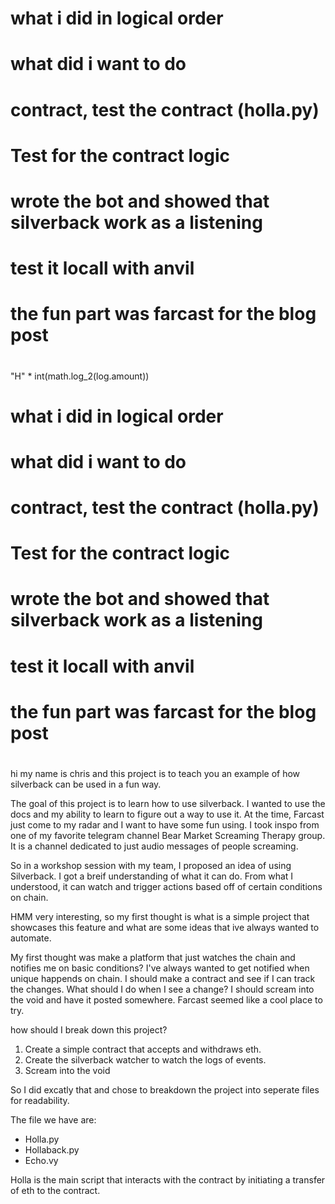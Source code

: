 # what i did in logical order
# what did i want to do
# contract, test the contract (holla.py)
# Test for the contract logic
# wrote the bot and showed that silverback work as a listening
# test it locall with anvil
# the fun part was farcast for the blog post
# 


"H" * int(math.log_2(log.amount))

# what i did in logical order
# what did i want to do
# contract, test the contract (holla.py)
# Test for the contract logic
# wrote the bot and showed that silverback work as a listening
# test it locall with anvil
# the fun part was farcast for the blog post
# 
 

 hi my name is chris and this project is to teach you an example of how silverback can be used in a fun way. 
 
 The goal of this project is to learn how to use silverback. I wanted to use the docs and my ability to learn to figure out a way to use it. At the time, Farcast just come to my radar and I want to have some fun using. I took inspo from one of my favorite telegram channel Bear Market Screaming Therapy group. It is a channel dedicated to just audio messages of people screaming.
 
 So in a workshop session with my team, I proposed an idea of using Silverback. I got a breif understanding of what it can do. From what I understood, it can watch and trigger actions based off of certain conditions on chain.
 
HMM very interesting, so my first thought is what is a simple project that showcases this feature and what are some ideas that ive always wanted to automate. 

My first thought was make a platform that just watches the chain and notifies me on basic conditions? I've always wanted to get notified when unique happends on chain. I should make a contract and see if I can track the changes. What should I do when I see a change? I should scream into the void and have it posted somewhere. Farcast seemed like a cool place to try. 

how should I break down this project?

1. Create a simple contract that accepts and withdraws eth. 
2. Create the silverback watcher to watch the logs of events.
3. Scream into the void

So I did excatly that and chose to breakdown the project into seperate files for readability. 

The file we have are:
* Holla.py
* Hollaback.py
* Echo.vy


Holla is the main script that interacts with the contract by initiating a transfer of eth to the contract.

 